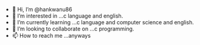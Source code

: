 - 👋 Hi, I’m @hankwanu86
- 👀 I’m interested in ...c language and english.
- 🌱 I’m currently learning ...c language and computer science and english.
- 💞️ I’m looking to collaborate on ...c programming.
- 📫 How to reach me ...anyways

<!---
hankwanu86/hankwanu86 is a ✨ special ✨ repository because its `README.md` (this file) appears on your GitHub profile.
You can click the Preview link to take a look at your changes.
--->
